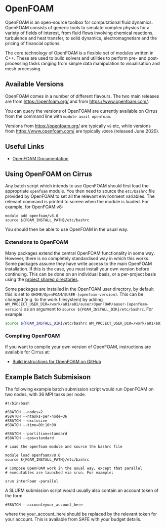 # OpenFOAM

OpenFOAM is an open-source toolbox for computational fluid dynamics.
OpenFOAM consists of generic tools to simulate complex physics for a
variety of fields of interest, from fluid flows involving chemical
reactions, turbulence and heat transfer, to solid dynamics,
electromagnetism and the pricing of financial options.

The core technology of OpenFOAM is a flexible set of modules written in
C++. These are used to build solvers and utilities to perform pre- and
post-processing tasks ranging from simple data manipulation to
visualisation and mesh processing.

## Available Versions

OpenFOAM comes in a number of different flavours. The two main releases
are from <https://openfoam.org/> and from <https://www.openfoam.com/>.

You can query the versions of OpenFOAM are currently available on Cirrus
from the command line with `module avail openfoam`.

Versions from <https://openfoam.org/> are typically `v8` etc, while
versions from <https://www.openfoam.com/> are typically `v2006`
(released June 2020).

## Useful Links

- [OpenFOAM Documentation](https://www.openfoam.com/documentation/)

## Using OpenFOAM on Cirrus

Any batch script which intends to use OpenFOAM should first load the
appropriate `openfoam` module. You then need to source the `etc/bashrc`
file provided by OpenFOAM to set all the relevant environment variables.
The relevant command is printed to screen when the module is loaded. For
example, for OpenFOAM v8:

    module add openfoam/v8.0
    source ${FOAM_INSTALL_PATH}/etc/bashrc

You should then be able to use OpenFOAM in the usual way.

### Extensions to OpenFOAM

Many packages extend the central OpenFOAM functionality in some way. However,
there is no completely standardised way in which this works. Some packages
assume they have write access to the main OpenFOAM installation. If this is
the case, you must install your own version before continuing. This
can be done on an individual basis, or a per-project basis using the
[project shared directories](https://docs.cirrus.ac.uk/user-guide/resource_management/#sharing-data-with-cirrus-users-in-your-project).

Some packages are installed in the OpenFOAM user directory, by default this is
set to `$HOME/OpenFOAM/$USER-[openfoam-version]`. This can be changed (e.g. to
the work filesystem) by adding `WM_PROJECT_USER_DIR=/work/a01/a01/auser/OpenFOAM/auser-[openfoam-version]`
as an argument to `source ${FOAM_INSTALL_DIR}/etc/bashrc`. For example:

```bash
source ${FOAM_INSTALL_DIR}/etc/bashrc WM_PROJECT_USER_DIR=/work/a01/a01/auser/OpenFOAM/auser-v2106
```

### Compiling OpenFOAM

If you want to compile your own version of OpenFOAM, instructions are
available for Cirrus at:

 - [Build instructions for OpenFOAM on GitHub](https://github.com/hpc-uk/build-instructions/tree/main/apps/OpenFOAM)

## Example Batch Submisison

The following example batch submission script would run OpenFOAM on two
nodes, with 36 MPI tasks per node.

    #!/bin/bash

    #SBATCH --nodes=2
    #SBATCH --ntasks-per-node=36
    #SBATCH --exclusive
    #SBATCH --time=00:10:00

    #SBATCH --partition=standard
    #SBATCH --qos=standard

    # Load the openfoam module and source the bashrc file

    module load openfoam/v8.0
    source ${FOAM_INSTALL_PATH}/etc/bashrc

    # Compose OpenFOAM work in the usual way, except that parallel
    # executables are launched via srun. For example:

    srun interFoam -parallel

A SLURM submission script would usually also contain an account token of
the form

    #SBATCH --account=your_account_here

where the <span class="title-ref">your_account_here</span> should be
replaced by the relevant token for your account. This is available from
SAFE with your budget details.
